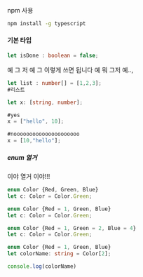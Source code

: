 npm 사용
```cmd
npm install -g typescript
```

#### 기본 타입
```typescript
let isDone : boolean = false;
```
예 그 저 예 그 이렇게 쓰면 됩니다 예 뭐 그저 예..,

```typescript
let list : number[] = [1,2,3];
#리스트
```

```typeScript
let x: [string, number];

#yes
x = ["hello", 10];

#nooooooooooooooooooooo
x = [10,"hello"];
```

##### enum 열거
이야 열거 이야!!!
```typeScript
enum Color {Red, Green, Blue}
let c: Color = Color.Green;
```

```typeScript
enum Color {Red = 1, Green, Blue}
let c: Color = Color.Green;
```

```typeScript
enum Color {Red = 1, Green = 2, Blue = 4}
let c: Color = Color.Green;
```


```typeScript
enum Color {Red = 1, Green, Blue}
let colorName: string = Color[2];

console.log(colorName)
```